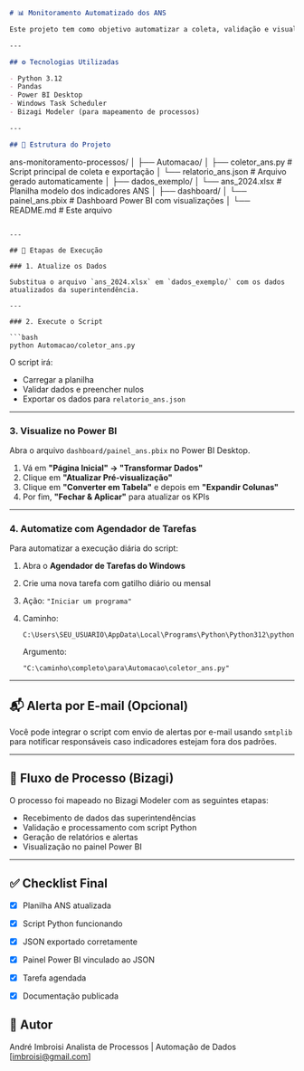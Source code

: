 ```markdown
# 📊 Monitoramento Automatizado dos ANS

Este projeto tem como objetivo automatizar a coleta, validação e visualização dos dados de Acordos de Níveis de Serviço (ANS) utilizando Python, Power BI e agendamento no Windows.

---

## ⚙️ Tecnologias Utilizadas

- Python 3.12
- Pandas
- Power BI Desktop
- Windows Task Scheduler
- Bizagi Modeler (para mapeamento de processos)

---

## 📁 Estrutura do Projeto

```

ans-monitoramento-processos/
│
├── Automacao/
│   ├── coletor\_ans.py                # Script principal de coleta e exportação
│   └── relatorio\_ans.json            # Arquivo gerado automaticamente
│
├── dados\_exemplo/
│   └── ans\_2024.xlsx                 # Planilha modelo dos indicadores ANS
│
├── dashboard/
│   └── painel\_ans.pbix               # Dashboard Power BI com visualizações
│
└── README.md                         # Este arquivo

````

---

## 🚀 Etapas de Execução

### 1. Atualize os Dados

Substitua o arquivo `ans_2024.xlsx` em `dados_exemplo/` com os dados atualizados da superintendência.

---

### 2. Execute o Script

```bash
python Automacao/coletor_ans.py
````

O script irá:

* Carregar a planilha
* Validar dados e preencher nulos
* Exportar os dados para `relatorio_ans.json`

---

### 3. Visualize no Power BI

Abra o arquivo `dashboard/painel_ans.pbix` no Power BI Desktop.

1. Vá em **"Página Inicial" → "Transformar Dados"**
2. Clique em **"Atualizar Pré-visualização"**
3. Clique em **"Converter em Tabela"** e depois em **"Expandir Colunas"**
4. Por fim, **"Fechar & Aplicar"** para atualizar os KPIs

---

### 4. Automatize com Agendador de Tarefas

Para automatizar a execução diária do script:

1. Abra o **Agendador de Tarefas do Windows**
2. Crie uma nova tarefa com gatilho diário ou mensal
3. Ação: `"Iniciar um programa"`
4. Caminho:

   ```
   C:\Users\SEU_USUARIO\AppData\Local\Programs\Python\Python312\python.exe
   ```

   Argumento:

   ```
   "C:\caminho\completo\para\Automacao\coletor_ans.py"
   ```

---

## 📬 Alerta por E-mail (Opcional)

Você pode integrar o script com envio de alertas por e-mail usando `smtplib` para notificar responsáveis caso indicadores estejam fora dos padrões.

---

## 🧩 Fluxo de Processo (Bizagi)

O processo foi mapeado no Bizagi Modeler com as seguintes etapas:

* Recebimento de dados das superintendências
* Validação e processamento com script Python
* Geração de relatórios e alertas
* Visualização no painel Power BI

---

## ✅ Checklist Final

* [x] Planilha ANS atualizada
* [x] Script Python funcionando
* [x] JSON exportado corretamente
* [x] Painel Power BI vinculado ao JSON
* [x] Tarefa agendada
* [x] Documentação publicada


## 👤 Autor

André Imbroisi 
Analista de Processos | Automação de Dados
\[imbroisi@gmail.com]

